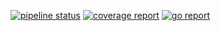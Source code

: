 [![pipeline status](http://210.207.104.150:8100/iitp-sds/flute/badges/master/pipeline.svg)](http://210.207.104.150:8100/iitp-sds/flute/pipelines)
[![coverage report](http://210.207.104.150:8100/iitp-sds/flute/badges/master/coverage.svg)](http://210.207.104.150:8100/iitp-sds/flute/commits/master)
[![go report](http://210.207.104.150:8100/iitp-sds/hcloud-badge/raw/feature/dev/hcloud-badge_flute.svg)](http://210.207.104.150:8100/iitp-sds/hcloud-badge/raw/feature/dev/goreport_flute)
